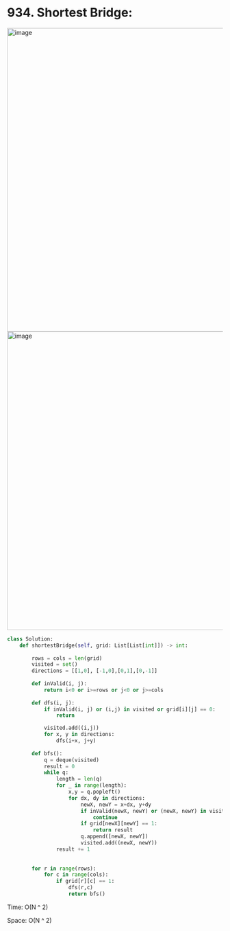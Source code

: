 # 934. Shortest Bridge:

<img width="707" alt="image" src="https://user-images.githubusercontent.com/35987583/170658902-1426cc51-c2c2-4945-b7bb-4431fad05867.png">
<img width="696" alt="image" src="https://user-images.githubusercontent.com/35987583/170658926-1631e123-42cd-44fa-9485-4030520fb7d2.png">


```python
class Solution:
    def shortestBridge(self, grid: List[List[int]]) -> int:
        
        rows = cols = len(grid)
        visited = set()
        directions = [[1,0], [-1,0],[0,1],[0,-1]]
        
        def inValid(i, j):
            return i<0 or i>=rows or j<0 or j>=cols
        
        def dfs(i, j):
            if inValid(i, j) or (i,j) in visited or grid[i][j] == 0:
                return

            visited.add((i,j))
            for x, y in directions:
                dfs(i+x, j+y)
        
        def bfs():
            q = deque(visited)
            result = 0
            while q:
                length = len(q)
                for _ in range(length):
                    x,y = q.popleft()
                    for dx, dy in directions:
                        newX, newY = x+dx, y+dy
                        if inValid(newX, newY) or (newX, newY) in visited:
                            continue
                        if grid[newX][newY] == 1:
                            return result
                        q.append([newX, newY]) 
                        visited.add((newX, newY))
                result += 1
            
        
        for r in range(rows):
            for c in range(cols):
                if grid[r][c] == 1:
                    dfs(r,c)
                    return bfs()
```

Time: O(N ^ 2)

Space: O(N ^ 2)
